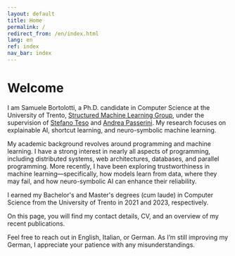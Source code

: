 ```yaml
---
layout: default
title: Home
permalink: /
redirect_from: /en/index.html
lang: en
ref: index
nav_bar: index
---
```

# Welcome

I am Samuele Bortolotti, a Ph.D. candidate in Computer Science at the University of Trento, [Structured Machine Learning Group](https://sml.disi.unitn.it/), under the supervision of [Stefano Teso](https://stefanoteso.github.io/) and [Andrea Passerini](https://disi.unitn.it/~passerini/index.html). My research focuses on explainable AI, shortcut learning, and neuro-symbolic machine learning.

My academic background revolves around programming and machine learning. I have a strong interest in nearly all aspects of programming, including distributed systems, web architectures, databases, and parallel programming. More recently, I have been exploring trustworthiness in machine learning—specifically, how models learn from data, where they may fail, and how neuro-symbolic AI can enhance their reliability.

I earned my Bachelor's and Master's degrees (cum laude) in Computer Science from the University of Trento in 2021 and 2023, respectively.

On this page, you will find my contact details, CV, and an overview of my recent publications.

Feel free to reach out in English, Italian, or German. As I’m still improving my German, I appreciate your patience with any misunderstandings.